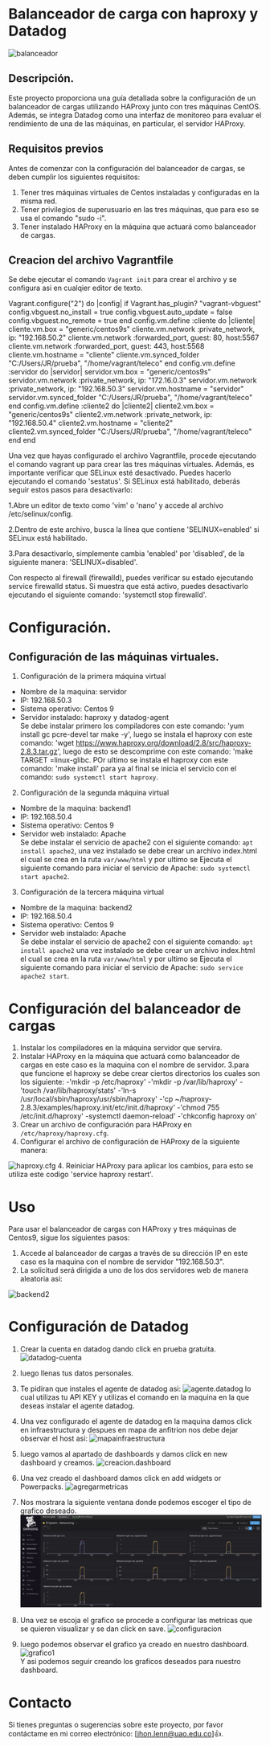 # Balanceador de carga con haproxy y Datadog
![balanceador](balanceador.png)

## Descripción.
Este proyecto proporciona una guía detallada sobre la configuración de un balanceador de cargas utilizando HAProxy junto con tres máquinas CentOS. Además, se integra Datadog como una interfaz de monitoreo para evaluar el rendimiento de una de las máquinas, en particular, el servidor HAProxy.

## Requisitos previos
Antes de comenzar con la configuración del balanceador de cargas, se deben cumplir los siguientes requisitos:

1. Tener tres máquinas virtuales de Centos instaladas y configuradas en la misma red.
2. Tener privilegios de superusuario en las tres máquinas, que para eso se usa el comando "sudo -i".
3. Tener instalado HAProxy en la máquina que actuará como balanceador de cargas.  
## Creacion del archivo Vagrantfile
Se debe ejecutar el comando `Vagrant init` para crear el archivo y se configura asi en cualqier editor de texto.

Vagrant.configure("2") do |config|
	if Vagrant.has_plugin? "vagrant-vbguest"
		config.vbguest.no_install = true
		config.vbguest.auto_update = false
		config.vbguest.no_remote = true
	end
	config.vm.define :cliente do |cliente|
		cliente.vm.box = "generic/centos9s"
		cliente.vm.network :private_network, ip: "192.168.50.2"
		cliente.vm.network :forwarded_port, guest: 80, host:5567
		cliente.vm.network :forwarded_port, guest: 443, host:5568
		cliente.vm.hostname = "cliente"
		cliente.vm.synced_folder "C:/Users/JR/prueba", "/home/vagrant/teleco"
	end
	config.vm.define :servidor do |servidor|
		servidor.vm.box = "generic/centos9s"
		servidor.vm.network :private_network, ip: "172.16.0.3"
		servidor.vm.network :private_network, ip: "192.168.50.3"
		servidor.vm.hostname = "servidor"
		servidor.vm.synced_folder "C:/Users/JR/prueba", "/home/vagrant/teleco"
	end
	config.vm.define :cliente2 do |cliente2|
		cliente2.vm.box = "generic/centos9s"
		cliente2.vm.network :private_network, ip: "192.168.50.4"
		cliente2.vm.hostname = "cliente2"
		cliente2.vm.synced_folder "C:/Users/JR/prueba", "/home/vagrant/teleco"
	end
end
 
Una vez que hayas configurado el archivo Vagrantfile, procede ejecutando el comando vagrant up para crear las tres máquinas virtuales. Además, es importante verificar que SELinux esté desactivado. Puedes hacerlo ejecutando el comando 'sestatus'. Si SELinux está habilitado, deberás seguir estos pasos para desactivarlo:

1.Abre un editor de texto como 'vim' o 'nano' y accede al archivo /etc/selinux/config.

2.Dentro de este archivo, busca la línea que contiene 'SELINUX=enabled' si SELinux está habilitado.

3.Para desactivarlo, simplemente cambia 'enabled' por 'disabled', de la siguiente manera: 'SELINUX=disabled'.

Con respecto al firewall (firewalld), puedes verificar su estado ejecutando service firewalld status. Si muestra que está activo, puedes desactivarlo ejecutando el siguiente comando: 'systemctl stop firewalld'.



# Configuración.
## Configuración de las máquinas virtuales.
1. Configuración de la primera máquina virtual

* Nombre de la maquina: servidor 
* IP: 192.168.50.3
* Sistema operativo: Centos 9
* Servidor  instalado: haproxy y datadog-agent  
Se debe instalar primero los compiladores con este comando: 'yum install gc pcre-devel tar make -y', luego se instala el haproxy con este comando: 'wget https://www.haproxy.org/download/2.8/src/haproxy-2.8.3.tar.gz', luego de esto se descomprime con este comando: 'make TARGET =linux-glibc. POr ultimo se instala el haproxy con este comando: 'make install' para ya al final se inicia el servicio con  el comando: `sudo systemctl start haproxy`.  

2. Configuración de la segunda máquina virtual
* Nombre de la maquina: backend1
* IP: 192.168.50.4
* Sistema operativo: Centos 9
* Servidor web instalado: Apache  
Se debe instalar el servicio de apache2 con el siguiente comando: `apt install apache2`, una vez instalado se debe crear un archivo index.html el cual se crea en la ruta `var/www/html` y por ultimo se Ejecuta el siguiente comando para iniciar el servicio de Apache: `sudo systemctl start apache2`.
 

3. Configuración de la tercera máquina virtual
* Nombre de la maquina: backend2
* IP: 192.168.50.4
* Sistema operativo: Centos 9
* Servidor web instalado: Apache  
Se debe instalar el servicio de apache2 con el siguiente comando: `apt install apache2` una vez instalado se debe crear un archivo index.html el cual se crea en la ruta `var/www/html` y por ultimo se Ejecuta el siguiente comando para iniciar el servicio de Apache: `sudo service apache2 start`.


# Configuración del balanceador de cargas

1. Instalar los compiladores en la máquina servidor que servira.
2. Instalar HAProxy en la máquina que actuará como balanceador de cargas en este caso es la maquina con el nombre de servidor.
3.para que funcione el haproxy se debe crear ciertos directorios los cuales son los siguiente:
-'mkdir -p /etc/haproxy'
-'mkdir -p /var/lib/haproxy'
-'touch /var/lib/haproxy/stats'
-'ln-s /usr/local/sbin/haproxy/usr/sbin/haproxy'
-'cp ~/haproxy-2.8.3/examples/haproxy.init/etc/init.d/haproxy'
-'chmod 755 /etc/init.d/haproxy'
-systemctl daemon-reload'
-'chkconfig haproxy on'
4. Crear un archivo de configuración para HAProxy en `/etc/haproxy/haproxy.cfg`.
5. Configurar el archivo de configuración de HAProxy de la siguiente manera:

![haproxy.cfg](haproxy.cfg.jpg)
4. Reiniciar HAProxy para aplicar los cambios, para esto se utiliza este codigo 'service haproxy restart'.

# Uso
Para usar el balanceador de cargas con HAProxy y tres máquinas de Centos9, sigue los siguientes pasos:

1. Accede al balanceador de cargas a través de su dirección IP en este caso es la maquina con el nombre de servidor "192.168.50.3".
2. La solicitud será dirigida a uno de los dos servidores web de manera aleatoria asi:

![backend2](backend2.jpg)


# Configuración de Datadog

1. Crear la cuenta en datadog dando click en prueba gratuita.
![datadog-cuenta](datadog-cuenta.jpg)

2. luego llenas tus datos personales.
3. Te pidiran que instales el agente de datadog asi:
![agente.datadog](agente.datadog.jpg)
lo cual utilizas tu API KEY y utilizas el comando en la maquina en la que deseas instalar el agente datadog.
4. Una vez configurado el agente de datadog en la maquina damos click en infraestructura y despues en  mapa de anfitrion nos debe dejar observar el host asi:
![mapainfraestructura](mapainfraestrucrura.jpg)
5. luego vamos al apartado de dashboards y damos click en new dashboard y creamos.
![creacion.dashboard](creacion.dashboard.jpg)
6. Una vez creado el dashboard damos click en add widgets or Powerpacks.
![agregarmetricas](agregarmetricas.jpg)
7. Nos mostrara la siguiente ventana donde podemos escoger el tipo de grafico deseado.
![graficos](graficos.jpg)
8. Una vez se escoja el grafico se procede a configurar las metricas que se quieren visualizar y se dan click en save.
![configuracion](configuracion.jpg)
9. luego podemos observar el grafico ya creado en nuestro dashboard.
![grafico1](grafico1.jpg)  
Y asi podemos seguir creando los graficos deseados para nuestro dashboard.
# Contacto
Si tienes preguntas o sugerencias sobre este proyecto, por favor contáctame en mi correo electrónico: [jhon.lenn@uao.edu.co]:+1:.
